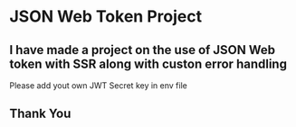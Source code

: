<h1>JSON Web Token Project</h1>
<h2>I have made a project on the use of JSON Web token with SSR along with custon error handling</h2>
<p>Please add yout own JWT Secret key in env file</p>

<h2>Thank You</h2>
